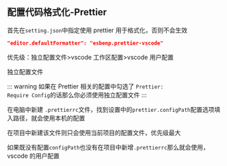 ## 配置代码格式化-Prettier

首先在<code>setting.json</code>中指定使用 prettier 用于格式化，否则不会生效

```json title="setting.json"
"editor.defaultFormatter": "esbenp.prettier-vscode"
```

优先级：独立配置文件>vscode 工作区配置>vscode 用户配置

独立配置文件

::: warning 如果在 Prettier 相关的配置中勾选了 <code>Prettier: Require Config</code>的话那么你必须使用独立配置文件
:::

在电脑中新建 <code>.prettierrc</code>文件，找到设置中的<code>prettier.configPath</code>配置选项填入路径，就会使用本机的配置

在项目中新建该文件则只会使用当前项目的配置文件，优先级最大

如果既没有配置<code>configPath</code>也没有在项目中新增<code>.prettierrc</code>那么就会使用，vscode 的用户配置

